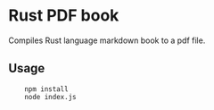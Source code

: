 # Rust PDF book
Compiles Rust language markdown book to a pdf file.

## Usage
```
    npm install
    node index.js
```

